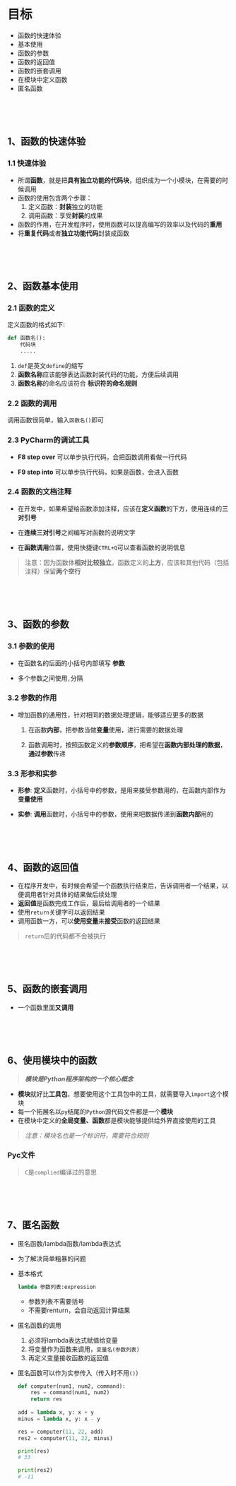 # 目标
- 函数的快速体验
- 基本使用
- 函数的参数
- 函数的返回值
- 函数的嵌套调用
- 在模块中定义函数
- 匿名函数

<br/>
<br/>
<br/>

## 1、函数的快速体验

### 1.1 快速体验

-  所谓**函数**，就是把**具有独立功能的代码块**，组织成为一个小模块，在需要的时候调用
-  函数的使用包含两个步骤：
    1. 定义函数：**封装**独立的功能
    2. 调用函数：享受**封装**的成果
- 函数的作用，在开发程序时，使用函数可以提高编写的效率以及代码的**重用**
- 将**重复代码**或者**独立功能代码**封装成函数

<br/>
<br/>
<br/>

## 2、函数基本使用

### 2.1 函数的定义

定义函数的格式如下:

```python
def 函数名():
    代码块
    .....
```

1. `def`是英文`define`的缩写
2. **函数名称**应该能够表达函数封装代码的功能，方便后续调用
3. **函数名称**的命名应该符合 **标识符的命名规则**

### 2.2 函数的调用

调用函数很简单，输入`函数名()`即可

### 2.3 PyCharm的调试工具

-  **F8 step over** 可以单步执行代码，会把函数调用看做一行代码

- **F9 step into** 可以单步执行代码，如果是函数，会进入函数

### 2.4 函数的文档注释
- 在开发中，如果希望给函数添加注释，应该在**定义函数**的下方，使用连续的**三对引号**

- 在**连续三对引号**之间编写对函数的说明文字

- 在**函数调用**位置，使用快捷键`CTRL+Q`可以查看函数的说明信息

> 注意：因为函数体**相对比较独立**，函数定义的**上方**，应该和其他代码（包括注释）保留**两个空行**

<br/>
<br/>
<br/>

## 3、函数的参数

### 3.1 参数的使用

- 在函数名的后面的小括号内部填写 **参数**

- 多个参数之间使用`,`分隔

### 3.2 参数的作用

- 增加函数的通用性，针对相同的数据处理逻辑，能够适应更多的数据

    1. 在函数**内部**，把参数当做**变量**使用，进行需要的数据处理

    2. 函数调用时，按照函数定义的**参数顺序**，把希望在**函数内部处理的数据**，**通过参数**传递

### 3.3 形参和实参

- **形参**: **定义**函数时，小括号中的参数，是用来接受参数用的，在函数内部作为**变量使用**

- **实参**: **调用**函数时，小括号中的参数，使用来吧数据传递到**函数内部**用的

<br/>
<br/>
<br/>

## 4、函数的返回值

- 在程序开发中，有时候会希望一个函数执行结束后，告诉调用者一个结果，以便调用者针对具体的结果做后续处理
- **返回值**是函数完成工作后，最后给调用者的一个结果
- 使用`return`关键字可以返回结果
- 调用函数一方，可以**使用变量**来**接受**函数的返回结果
> `return`后的代码都不会被执行

<br/>
<br/>
<br/>

## 5、函数的嵌套调用

- 一个函数里面**又调用**

<br/>
<br/>
<br/>

## 6、使用模块中的函数

> ***模块是Python程序架构的一个核心概念***

- **模块**就好比**工具包**，想要使用这个工具包中的工具，就需要导入`import`这个模块
- 每一个拓展名以`py`结尾的`Python`源代码文件都是一个**模块**
- 在模块中定义的**全局变量、函数**都是模块能够提供给外界直接使用的工具

> *注意：模块名也是一个标识符，需要符合规则*

### Pyc文件

> `C`是`complied`编译过的意思

<br>
<br>
<br>

## 7、匿名函数

- 匿名函数/lambda函数/lambda表达式

- 为了解决简单粗暴的问题

- 基本格式

    ```python
    lambda 参数列表:expression
    ```
    
    - 参数列表不需要括号
    - 不需要renturn，会自动返回计算结果
    
- 匿名函数的调用

    1. 必须将lambda表达式赋值给变量
    2. 将变量作为函数来调用，`变量名(参数列表)`
    3. 再定义变量接收函数的返回值

- 匿名函数可以作为实参传入（传入时不用`()`）

    ```python
    def computer(num1, num2, command):
        res = command(num1, num2)
        return res
        
    add = lambda x, y: x + y
    minus = lambda x, y: x - y
    
    res = computer(11, 22, add)
    res2 = computer(11, 22, minus)
    
    print(res)
    # 33
    
    print(res2)
    # -11
    ```
